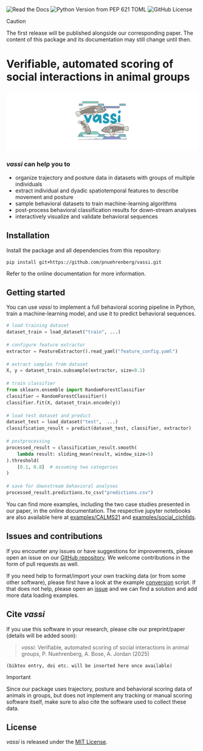 ![Read the Docs](https://img.shields.io/readthedocs/vassi)
![Python Version from PEP 621 TOML](https://img.shields.io/python/required-version-toml?tomlFilePath=https%3A%2F%2Fraw.githubusercontent.com%2Fpnuehrenberg%2Fvassi%2Fmain%2Fpyproject.toml)
![GitHub License](https://img.shields.io/github/license/pnuehrenberg/vassi)

> [!CAUTION]
> The first release will be published alongside our corresponding paper. The content of this package and its documentation may still change until then.

# Verifiable, automated scoring of social interactions in animal groups

![vassi logo](docs/source/vassi_logo_large.svg)

### *vassi* can help you to

- organize trajectory and posture data in datasets with groups of multiple individuals
- extract individual and dyadic spatiotemporal features to describe movement and posture
- sample behavioral datasets to train machine-learning algorithms
- post-process behavioral classification results for down-stream analyses
- interactively visualize and validate behavioral sequences

## Installation

Install the package and all dependencies from this repository:

```
pip install git+https://github.com/pnuehrenberg/vassi.git
```

Refer to the online documentation for more information.

## Getting started

You can use *vassi* to implement a full behavioral scoring pipeline in Python, train a machine-learning model, and use it to predict behavioral sequences.

```python
# load training dataset
dataset_train = load_dataset("train", ...)

# configure feature extractor
extractor = FeatureExtractor().read_yaml("feature_config.yaml")

# extract samples from dataset
X, y = dataset_train.subsample(extractor, size=0.1)

# train classifier
from sklearn.ensemble import RandomForestClassifier
classifier = RandomForestClassifier()
classifier.fit(X, dataset_train.encode(y))

# load test dataset and predict
dataset_test = load_dataset("test",  ...)
classification_result = predict(dataset_test, classifier, extractor)

# postprocessing
processed_result = classification_result.smooth(
    lambda result: sliding_mean(result, window_size=5)
).threshold(
    [0.1, 0.8]  # assuming two categories
)

# save for downstream behavioral analyses
processed_result.predictions.to_csv("predictions.csv")
```

You can find more examples, including the two case studies presented in our paper, in the online documentation. The respective jupyter notebooks are also available here at [examples/CALMS21](https://github.com/pnuehrenberg/vassi/tree/main/examples/CALMS21) and [examples/social_cichlids](https://github.com/pnuehrenberg/vassi/tree/main/examples/social_cichlids).

## Issues and contributions

If you encounter any issues or have suggestions for improvements, please open an issue on our [GitHub repository](https://github.com/pnuehrenberg/vassi/issues). We welcome contributions in the form of pull requests as well.

If you need help to format/import your own tracking data (or from some other software), please first have a look at the example [conversion](https://github.com/pnuehrenberg/vassi/blob/main/examples/CALMS21/convert_calms21_dataset.py) script.  If that does not help, please open an [issue](https://github.com/pnuehrenberg/vassi/issues) and we can find a solution and add more data loading examples.

## Cite *vassi*

If you use this software in your research, please cite our preprint/paper (details will be added soon):

> *vassi*: Verifiable, automated scoring of social interactions in animal groups, P. Nuehrenberg, A. Bose, A. Jordan (2025)

    (bibtex entry, doi etc. will be inserted here once available)

> [!IMPORTANT]
> Since our package uses trajectory, posture and behavioral scoring data of animals in groups, but does not implement any tracking or manual scoring software itself, make sure to also cite the software used to collect these data.

## License

*vassi* is released under the [MIT License](https://github.com/pnuehrenberg/vassi/blob/main/LICENSE).
